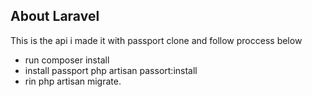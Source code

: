 
## About Laravel

This is the api i made it with passport 
clone and follow proccess below
- run composer install
- install passport php artisan passort:install
- rin php artisan migrate.
